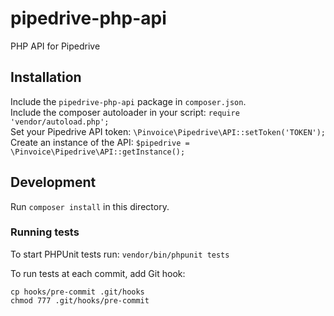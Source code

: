 pipedrive-php-api
=================

PHP API for Pipedrive

## Installation
Include the `pipedrive-php-api` package in `composer.json`.  
Include the composer autoloader in your script: `require 'vendor/autoload.php';`  
Set your Pipedrive API token: `\Pinvoice\Pipedrive\API::setToken('TOKEN');`  
Create an instance of the API: `$pipedrive = \Pinvoice\Pipedrive\API::getInstance();`  

## Development

Run `composer install` in this directory. 

### Running tests
To start PHPUnit tests run: 
`vendor/bin/phpunit tests`

To run tests at each commit, add Git hook:  
```
cp hooks/pre-commit .git/hooks
chmod 777 .git/hooks/pre-commit
```

